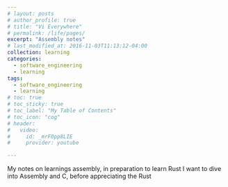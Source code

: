 ```yaml
---
# layout: posts
# author_profile: true
# title: "Vi Everywhere"
# permalink: /life/pages/
excerpt: "Assembly notes"
# last_modified_at: 2016-11-03T11:13:12-04:00
collection: learning
categories:
  - software_engineering
  - learning
tags:
  - software_engineering
  - learning
# toc: true
# toc_sticky: true
# toc_label: "My Table of Contents"
# toc_icon: "cog"
# header:
#   video:
#     id: _mrF0pp8LIE
#     provider: youtube

---
```


My notes on learnings assembly, in preparation to learn Rust
I want to dive into Assembly and C, before appreciating the Rust
